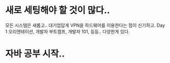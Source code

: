 # 새로 세팅해야 할 것이 많다..
모든 시스템은 새롭고..
대기업답게 VPN을 하드웨어를 이용한다는 점이 신기하고.
Day 1 오리엔테이션, 개발자 부트캠프, 개발자 101, 등등.. 다양한게 있다.

# 자바 공부 시작..

